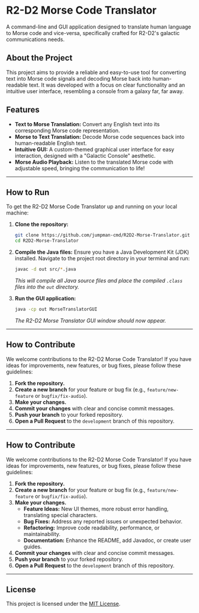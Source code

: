 # R2-D2 Morse Code Translator

A command-line and GUI application designed to translate human language to Morse code and vice-versa, specifically crafted for R2-D2's galactic communications needs.

## About the Project

This project aims to provide a reliable and easy-to-use tool for converting text into Morse code signals and decoding Morse back into human-readable text. It was developed with a focus on clear functionality and an intuitive user interface, resembling a console from a galaxy far, far away.

## Features

- **Text to Morse Translation:** Convert any English text into its corresponding Morse code representation.
- **Morse to Text Translation:** Decode Morse code sequences back into human-readable English text.
- **Intuitive GUI:** A custom-themed graphical user interface for easy interaction, designed with a "Galactic Console" aesthetic.
- **Morse Audio Playback:** Listen to the translated Morse code with adjustable speed, bringing the communication to life!

---

## How to Run

To get the R2-D2 Morse Code Translator up and running on your local machine:

1.  **Clone the repository:**

    ```bash
    git clone https://github.com/jumpman-cmd/R2D2-Morse-Translator.git
    cd R2D2-Morse-Translator
    ```

2.  **Compile the Java files:**
    Ensure you have a Java Development Kit (JDK) installed.
    Navigate to the project root directory in your terminal and run:

    ```bash
    javac -d out src/*.java
    ```

    _This will compile all Java source files and place the compiled `.class` files into the `out` directory._

3.  **Run the GUI application:**
    ```bash
    java -cp out MorseTranslatorGUI
    ```
    _The R2-D2 Morse Translator GUI window should now appear._

---

## How to Contribute

We welcome contributions to the R2-D2 Morse Code Translator! If you have ideas for improvements, new features, or bug fixes, please follow these guidelines:

1.  **Fork the repository.**
2.  **Create a new branch** for your feature or bug fix (e.g., `feature/new-feature` or `bugfix/fix-audio`).
3.  **Make your changes.**
4.  **Commit your changes** with clear and concise commit messages.
5.  **Push your branch** to your forked repository.
6.  **Open a Pull Request** to the `development` branch of this repository.

---

## How to Contribute

We welcome contributions to the R2-D2 Morse Code Translator! If you have ideas for improvements, new features, or bug fixes, please follow these guidelines:

1.  **Fork the repository.**
2.  **Create a new branch** for your feature or bug fix (e.g., `feature/new-feature` or `bugfix/fix-audio`).
3.  **Make your changes.**
    - **Feature Ideas:** New UI themes, more robust error handling, translating special characters.
    - **Bug Fixes:** Address any reported issues or unexpected behavior.
    - **Refactoring:** Improve code readability, performance, or maintainability.
    - **Documentation:** Enhance the README, add Javadoc, or create user guides.
4.  **Commit your changes** with clear and concise commit messages.
5.  **Push your branch** to your forked repository.
6.  **Open a Pull Request** to the `development` branch of this repository.

---

## License

This project is licensed under the [MIT License](LICENSE).
